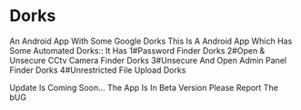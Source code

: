 # Dorks
An Android App With Some Google Dorks
This Is A Android App Which Has Some Automated Dorks::
It Has
1#Password Finder Dorks
2#Open & Unsecure CCtv Camera Finder Dorks
3#Unsecure And Open Admin Panel Finder Dorks
4#Unrestricted File Upload Dorks

Update Is Coming Soon...
The App Is In Beta Version Please Report The bUG
